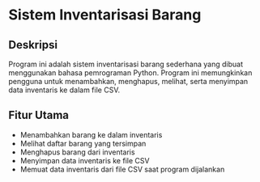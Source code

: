 # Sistem Inventarisasi Barang

## Deskripsi
Program ini adalah sistem inventarisasi barang sederhana yang dibuat menggunakan bahasa pemrograman Python. Program ini memungkinkan pengguna untuk menambahkan, menghapus, melihat, serta menyimpan data inventaris ke dalam file CSV.

## Fitur Utama
- Menambahkan barang ke dalam inventaris
- Melihat daftar barang yang tersimpan
- Menghapus barang dari inventaris
- Menyimpan data inventaris ke file CSV
- Memuat data inventaris dari file CSV saat program dijalankan

